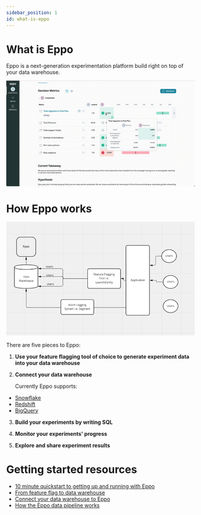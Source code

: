 ```yaml
---
sidebar_position: 1
id: what-is-eppo
---
```


# What is Eppo

Eppo is a next-generation experimentation platform build right on top of your data warehouse.

![What is Eppo Gif](../static/img/building-experiments/what-is-eppo.gif)

# How Eppo works

![How Eppo Works](../static/img/building-experiments/how-eppo-works.png)

There are five pieces to Eppo:

1. **Use your feature flagging tool of choice to generate experiment data into your data warehouse**

2. **Connect your data warehouse**

   Currently Eppo supports:

- [Snowflake](./connecting-your-data/data-warehouses/connecting-to-snowflake)
- [Redshift](./connecting-your-data/data-warehouses/connecting-to-redshift)
- [BigQuery](./connecting-your-data/data-warehouses/connecting-to-bigquery)

3. **Build your experiments by writing SQL**

4. **Monitor your experiments' progress**

5. **Explore and share experiment results**

# Getting started resources

- [10 minute quickstart to getting up and running with Eppo](./quickstart.md)
- [From feature flag to data warehouse](./connecting-your-data/feature-flagging/index.md)
- [Connect your data warehouse to Eppo](./connecting-your-data/data-warehouses/connecting-to-bigquery)
- [How the Eppo data pipeline works](./building-experiments/eppo-data-pipeline)
